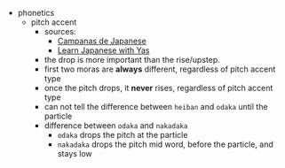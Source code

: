 - phonetics
  - pitch accent
    - sources:
      - [Campanas de Japanese](https://www.youtube.com/@campanasdejapanese)
      - [Learn Japanese with Yas](https://www.youtube.com/@good1168)
    - the drop is more important than the rise/upstep.
    - first two moras are **always** different, regardless of pitch accent type
    - once the pitch drops, it **never** rises, regardless of pitch accent type
    - can not tell the difference between `heiban` and `odaka` until the particle
    - difference between `odaka` and `nakadaka`
      - `odaka` drops the pitch at the particle
      - `nakadaka` drops the pitch mid word, before the particle, and stays low
